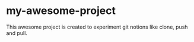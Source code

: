 # my-awesome-project
 This awesome project is created to experiment git notions like clone, push and pull.
